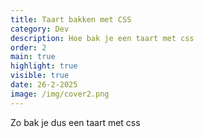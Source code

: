 ```yaml
---
title: Taart bakken met CSS
category: Dev
description: Hoe bak je een taart met css
order: 2
main: true
highlight: true
visible: true
date: 26-2-2025
image: /img/cover2.png
---
```


Zo bak je dus een taart met css